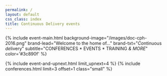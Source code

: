 ```yaml
---
permalink: /
layout: default
css_class: index
title: Continuous Delivery events
---
```


{% include event-main.html
background-image="/images/doc-cph-2016.png"
brand-lead="Welcome to the home of..."
brand-txt="*Co*ntinuous *de*livery"
subtitle="CONFERENCES * EVENTS * TRAINING *& MORE*"
color='#3c890f' %}

{% include event-and-upnext.html limit_upnext=4 %}
{% include conferences.html limit=3 offset=1 class="small" %}
